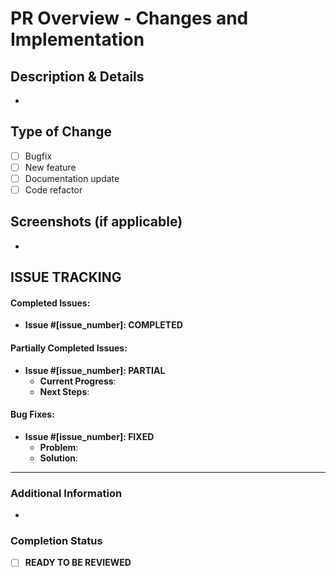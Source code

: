 # PR Overview - Changes and Implementation

## Description & Details

- <!--Please include a summary of the changes and the motivation behind them.-->

## Type of Change

<!--What type of change does this PR introduce? Mark with an `x` the options that apply.-->

- [ ] Bugfix
- [ ] New feature
- [ ] Documentation update
- [ ] Code refactor

## Screenshots (if applicable)

- <!--Add screenshots that show the implementation.-->

## ISSUE TRACKING

#### Completed Issues:
- **Issue #[issue_number]: COMPLETED**

#### Partially Completed Issues:
- **Issue #[issue_number]: PARTIAL**
  - **Current Progress**: <!-- Detail current progress. -->
  - **Next Steps**: <!-- Remaining tasks to complete. Include estimated completion if possible. -->

#### Bug Fixes:
- **Issue #[issue_number]: FIXED** <!--If there is a corresponding issue-->
  - **Problem**: <!-- Describe the original problem. -->
  - **Solution**: <!-- Explain how the issue was resolved. How did you fix the bug? -->

---

### Additional Information

- <!--Add any other comments or information that you consider important for the review.-->

### Completion Status
- [ ] **READY TO BE REVIEWED** <!--Indicate if this pull request is ready for review or if work is still in progress-->
